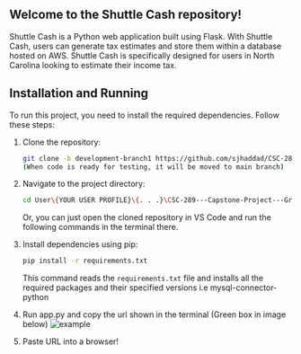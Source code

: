 ## Welcome to the Shuttle Cash repository! 

Shuttle Cash is a Python web application built using Flask. With Shuttle Cash, users can generate tax estimates and store them within a database hosted on AWS. Shuttle Cash is specifically designed for users in North Carolina looking to estimate their income tax.

## Installation and Running

To run this project, you need to install the required dependencies. Follow these steps:

1. Clone the repository:

    ```bash
    git clone -b development-branch1 https://github.com/sjhaddad/CSC-289---Capstone-Project---Group-13.git
    (When code is ready for testing, it will be moved to main branch)

    ```

2. Navigate to the project directory:

    ```bash
    cd User\{YOUR USER PROFILE}\{. . .}\CSC-289---Capstone-Project---Group-13
    ```
    Or, you can just open the cloned repository in VS Code and run the following commands in the terminal there.
   
4. Install dependencies using pip:

    ```bash
    pip install -r requirements.txt
    ```

   This command reads the `requirements.txt` file and installs all the required packages and their specified versions i.e mysql-connector-python

5. Run app.py and copy the url shown in the terminal (Green box in image below)
   ![example](https://github.com/sjhaddad/CSC-289---Capstone-Project---Group-13/assets/116605285/79054e7a-eae1-41b3-bf2c-d09421dc174c)

6. Paste URL into a browser!
